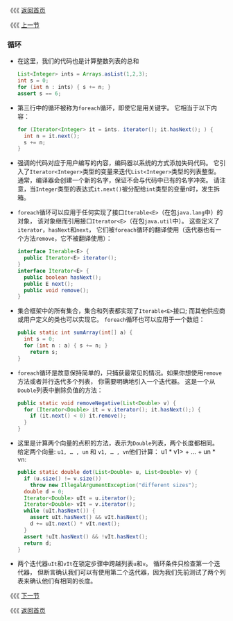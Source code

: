 《《《 [返回首页](../README.md)     <p>
《《《 [上一节](02_Boxing_and_Unboxing.md)

### 循环
- 在这里，我们的代码也是计算整数列表的总和

    ```java
    List<Integer> ints = Arrays.asList(1,2,3);
    int s = 0;
    for (int n : ints) { s += n; }
    assert s == 6;
    ```
    
- 第三行中的循环被称为`foreach`循环，即使它是用关键字。 它相当于以下内容：

    ```java
    for (Iterator<Integer> it = ints. iterator(); it.hasNext(); ) {
      int n = it.next();
      s += n;
    }
    ```
    
- 强调的代码对应于用户编写的内容，编码器以系统的方式添加失码代码。 它引入了`Iterator<Integer>`类型的变量来迭代`List<Integer>`类型的列表整型。 
通常，编译器会创建一个新的名字，保证不会与代码中已有的名字冲突。 请注意，当`Integer`类型的表达式`it.next()`被分配给`int`类型的变量n时，发生拆箱。

- `foreach`循环可以应用于任何实现了接口`Iterable<E>`（在包`java.lang`中）的对象，
该对象继而引用接口`Iterator<E>`（在包`java.util`中）。 这些定义了`iterator`，`hasNext`和`next`，
它们被`foreach`循环的翻译使用（迭代器也有一个方法`remove`，它不被翻译使用）：

    ```java
    interface Iterable<E> {
      public Iterator<E> iterator();
    }
    interface Iterator<E> {
      public boolean hasNext();
      public E next();
      public void remove();
    }
    ```
    
- 集合框架中的所有集合，集合和列表都实现了`Iterable<E>`接口; 而其他供应商或用户定义的类也可以实现它。
  `foreach`循环也可以应用于一个数组：
  
  ```java
  public static int sumArray(int[] a) {
    int s = 0;
    for (int n : a) { s += n; }
      return s;
  }
  ```
    
- `foreach`循环是故意保持简单的，只捕获最常见的情况。如果你想使用`remove`方法或者并行迭代多个列表，
你需要明确地引入一个迭代器。 这是一个从`Double`列表中删除负值的方法：
    
  ```java
  public static void removeNegative(List<Double> v) {
    for (Iterator<Double> it = v.iterator(); it.hasNext();) {
      if (it.next() < 0) it.remove();
    }
  }
  ```
    
- 这里是计算两个向量的点积的方法，表示为`Double`列表，两个长度都相同。 给定两个向量:
`u1, … , un` 和 `v1, … , vn`他们计算： u1 * v1> + … + un * vn:
       
  ```java
  public static double dot(List<Double> u, List<Double> v) {
    if (u.size() != v.size())
      throw new IllegalArgumentException("different sizes");
    double d = 0;
    Iterator<Double> uIt = u.iterator();
    Iterator<Double> vIt = v.iterator();
    while (uIt.hasNext()) {
      assert uIt.hasNext() && vIt.hasNext();
      d += uIt.next() * vIt.next();
    }
    assert !uIt.hasNext() && !vIt.hasNext();
    return d;
  }
  ```

- 两个迭代器`uIt`和`vIt`在锁定步骤中跨越列表`u`和`v`。 循环条件只检查第一个迭代器，
但断言确认我们可以有使用第二个迭代器，因为我们先前测试了两个列表来确认他们有相同的长度。   
   
《《《 [下一节](04_Generic_Methods_and_Varargs.md) <p>
《《《 [返回首页](../README.md)